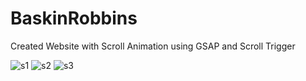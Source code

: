 # BaskinRobbins
Created Website with Scroll Animation using GSAP and Scroll Trigger

![s1](https://github.com/user-attachments/assets/2ec44ca8-181e-4635-9857-6f7177a1f5b7)
![s2](https://github.com/user-attachments/assets/7c796ec2-9012-4fa1-a0a8-14226a1bc9c7)
![s3](https://github.com/user-attachments/assets/33f6a716-e412-431f-b2c1-19905ac8099c)
